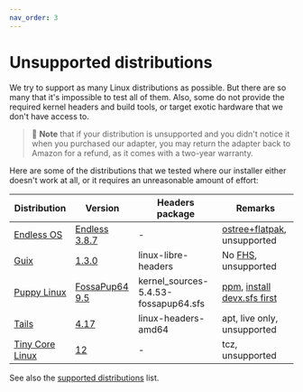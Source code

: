 ```yaml
---
nav_order: 3
---
```


# Unsupported distributions

We try to support as many Linux distributions as possible. But there are so many that it's impossible to test all of them. Also, some do not provide the required kernel headers and build tools, or target exotic hardware that we don't have access to.

> 📝 **Note** that if your distribution is unsupported and you didn't notice it when you purchased our adapter, you may return the adapter back to Amazon for a refund, as it comes with a two-year warranty.

Here are some of the distributions that we tested where our installer either doesn't work at all, or it requires an unreasonable amount of effort:

| Distribution | Version | Headers package | Remarks |
|---|---|---|---|
| [Endless OS](https://endlessos.com) | [Endless 3.8.7](eos-eos3.8-amd64-amd64.201005-194955.base.iso) | - | [ostree+flatpak](https://support.endlessos.org/en/help-center/How-can-I-add-tools-like-GCC-on-EOS), unsupported |
| [Guix](https://guix.gnu.org) | [1.3.0](https://ftp.gnu.org/gnu/guix/guix-system-vm-image-1.3.0.x86_64-linux.qcow2) | linux-libre-headers | No [FHS](https://en.wikipedia.org/wiki/Filesystem_Hierarchy_Standard), unsupported |
| [Puppy Linux](http://puppylinux.com) | [FossaPup64 9.5](http://distro.ibiblio.org/puppylinux/puppy-fossa/fossapup64-9.5.iso) | kernel_sources-5.4.53-fossapup64.sfs | [ppm](http://wikka.puppylinux.com/PPM), [install devx.sfs first](https://oldforum.puppylinux.com/viewtopic.php?p=1033265&sid=82cf31e93c2ecd321ca75b610b794ced) |
| [Tails](https://tails.boum.org) | [4.17](https://tails.jason-m.net/tails/stable/tails-amd64-4.17/tails-amd64-4.17.iso) | linux-headers-amd64 | apt, live only, unsupported<!--doable with init=/bin/bash--> |
| [Tiny Core Linux](http://www.tinycorelinux.net/) | [12](http://www.tinycorelinux.net/12.x/x86/release/CorePlus-current.iso) | - | tcz, unsupported

See also the [supported distributions](../supported-distributions/) list.
